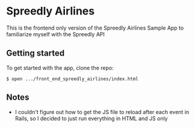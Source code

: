 # Spreedly Airlines

This is the frontend only version of the Spreedly Airlines Sample App to familiarize myself with the Spreedly API 

## Getting started

To get started with the app, clone the repo:

```
$ open .../front_end_spreedly_airlines/index.html
```

## Notes
* I couldn't figure out how to get the JS file to reload after each event in Rails, so I decided to just run everything in HTML and JS only
